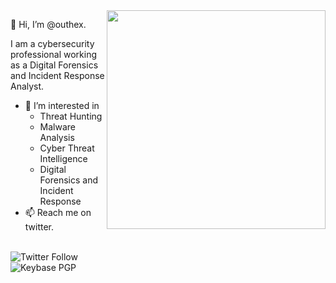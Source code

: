 <img src="img/joker.gif" width="350" align="right" />

👋 Hi, I’m @outhex.

I am a cybersecurity professional working as a Digital Forensics and Incident Response Analyst.

- 👀 I’m interested in 
    - Threat Hunting
    - Malware Analysis
    - Cyber Threat Intelligence
    - Digital Forensics and Incident Response
- 📫 Reach me on twitter.

\
![Twitter Follow](https://img.shields.io/twitter/follow/outhex2?color=yellow&style=for-the-badge) \
![Keybase PGP](https://img.shields.io/keybase/pgp/outhex?style=for-the-badge&color=red&label=Keybase%20PGP)


<!--
⣠⡤⠠⠤⠀⣀⠀⠀⠀⠀⠀⠀⠀⠀⠀
⠀⠀⠀⣄⠀⠐⠙⠛⣷⣦⡀⠀⠀⠀⠀
⠒⠛⠂⠃⠀⠀⢀⠞⠋⠉⠉⠀⠀⠀⠀
⠀⠀⠀⠀⠀⠀⠀⠀⠀⠀⠀⠀⠀⠀⠀
⠀⠀⠀⠀⠀⣀⠀⠀⠀⠀⠀⠀⠀⠀⠀
⠀⣠⣴⣾⣿⣿⣿⣶⣤⡀⠀⠀⠀⠀⠀
⣾⣿⣿⣿⣿⣿⣿⣿⣿⣿⡆⠀⠀⠀⠀
⣿⣿⣿⣿⣿⣿⣿⣿⣿⣿⣿⣷⠀⠀⠀
⣿⣿⣿⣿⣿⣿⣿⣿⣿⣿⣿⣿⡄⠀⠀
⠛⠛⠛⢿⣿⣿⡿⠛⠛⠛⠙⠛⠣⠀⠀
⠀⠀⢀⣰⣿⣿⠀⠀⠀⠀⠀⠀⢀⡄⠀
⣤⣤⣿⣿⣿⣿⣆⢀⣀⣀⣠⣴⣿⡇⠀
⣿⣿⣿⣿⣿⣿⣿⡿⣿⣿⣿⣿⣿⠁⠀
⣿⣿⣿⣿⣿⣿⣿⡿⠿⣿⣿⡟⠁⠀⠀
⣿⣿⣷⣦⣬⡉⠉⠀⠀⣦⣥⣄⠀⠀⠀
⠿⠿⠿⠿⠿⠥⠀⠀⠀⣻⣿⠿⠀⠀⠀
⣿⣿⣿⣷⡶⡶⠠⣴⣾⠟⠋⠀⠀⠀⠀
⣿⣿⣿⣿⣶⣄⣐⣻⡟⠀⠀⠀⠀⠀⠀
⣿⣿⣿⣿⣿⣿⡿⠿⠁⠀⠀⠀⠀⠀⠀
⠈⠈⠉⠉⠁
wat r u doing here m8?
``` -->

